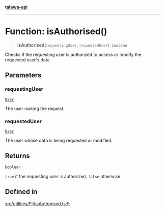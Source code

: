 [**talawa-api**](../../../../README.md)

***

# Function: isAuthorised()

> **isAuthorised**(`requestingUser`, `requestedUser`): `boolean`

Checks if the requesting user is authorized to access or modify the requested user's data.

## Parameters

### requestingUser

[`User`](../../../../types/generatedGraphQLTypes/type-aliases/User.md)

The user making the request.

### requestedUser

[`User`](../../../../types/generatedGraphQLTypes/type-aliases/User.md)

The user whose data is being requested or modified.

## Returns

`boolean`

`true` if the requesting user is authorized, `false` otherwise.

## Defined in

[src/utilities/PII/isAuthorised.ts:9](https://github.com/Suyash878/talawa-api/blob/f376d03c37e9acd046e7cc983947432c95f74442/src/utilities/PII/isAuthorised.ts#L9)
